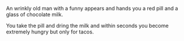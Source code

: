 An wrinkly old man with a funny appears and hands you a red pill and a glass of chocolate milk. 

You take the pill and dring the milk and within seconds you become extremely hungry but only for tacos.